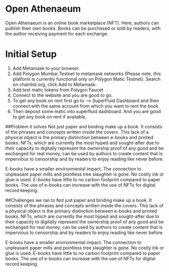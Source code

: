 # Open Athenaeum
Open Athenaeum is an online book marketplace (NFT). Here, authors can publish their own books. Books can be purchased or sold by readers, with the author receiving payment for each exchange.

# Initial Setup

1. Add Metamask to your browser.
2. Add Polygon Mumbai Testnet to metamask networks (Please note, this platform is currently functional only on Polygon Matic Testnet). Search on chainlist.org, click Add to Metamask.
3. Add test matic tokens from Polygon Faucet
4. Connect to the website and you are good to go.
5. To get any book on rent first go to --> SuperFluid Dashboard and then connect with the same account from which you want to rent the book.
6. Then deposit some matic into superfluid dashboard. And you are good to get any book on rent if available.

##Problem it solves
Not just paper and binding make up a book. It consists of the phrases and concepts written inside the covers. This lack of a physical object is the primary distinction between e-books and printed books. NFTs, which are currently the most hyped and sought-after due to their capacity to digitally represent the ownership proof of any good and be exchanged for real money, can be used by authors to create content that is impervious to censorship and by readers to enjoy reading like never before.

E-books have a smaller environmental impact. The connection to unpleasant paper mills and pointless tree slaughter is gone. No costly ink or glue is used. E-books have little to no carbon footprint compared to paper books. The use of e-books can increase with the use of NFTs for digital record keeping.

##Challenges we ran to
Not just paper and binding make up a book. It consists of the phrases and concepts written inside the covers. This lack of a physical object is the primary distinction between e-books and printed books. NFTs, which are currently the most hyped and sought-after due to their capacity to digitally represent the ownership proof of any good and be exchanged for real money, can be used by authors to create content that is impervious to censorship and by readers to enjoy reading like never before.

E-books have a smaller environmental impact. The connection to unpleasant paper mills and pointless tree slaughter is gone. No costly ink or glue is used. E-books have little to no carbon footprint compared to paper books. The use of e-books can increase with the use of NFTs for digital record keeping.
